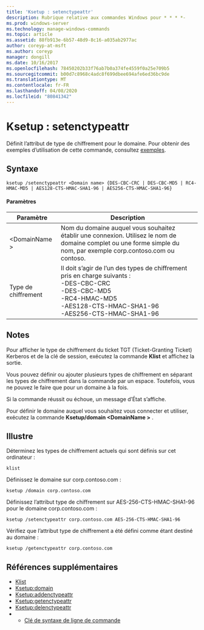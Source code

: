 ```yaml
---
title: 'Ksetup : setenctypeattr'
description: Rubrique relative aux commandes Windows pour * * * *-
ms.prod: windows-server
ms.technology: manage-windows-commands
ms.topic: article
ms.assetid: 88fb913e-6b57-48d9-8c16-a035ab2977ac
author: coreyp-at-msft
ms.author: coreyp
manager: dongill
ms.date: 10/16/2017
ms.openlocfilehash: 78450202b33f76ab7b0a374fe4559f0a25e709b5
ms.sourcegitcommit: b00d7c8968c4adc8f699dbee694afe6ed36bc9de
ms.translationtype: MT
ms.contentlocale: fr-FR
ms.lasthandoff: 04/08/2020
ms.locfileid: "80841342"
---
```

# <a name="ksetupsetenctypeattr"></a>Ksetup : setenctypeattr



Définit l’attribut de type de chiffrement pour le domaine. Pour obtenir des exemples d’utilisation de cette commande, consultez [exemples](#BKMK_Examples).

## <a name="syntax"></a>Syntaxe

```
ksetup /setenctypeattr <Domain name> {DES-CBC-CRC | DES-CBC-MD5 | RC4-HMAC-MD5 | AES128-CTS-HMAC-SHA1-96 | AES256-CTS-HMAC-SHA1-96}
```

#### <a name="parameters"></a>Paramètres

|Paramètre|Description|
|---------|-----------|
|\<DomainName >|Nom du domaine auquel vous souhaitez établir une connexion. Utilisez le nom de domaine complet ou une forme simple du nom, par exemple corp.contoso.com ou contoso.|
|Type de chiffrement|Il doit s’agir de l’un des types de chiffrement pris en charge suivants :</br>-DES-CBC-CRC</br>-DES-CBC-MD5</br>-RC4-HMAC-MD5</br>-AES128-CTS-HMAC-SHA1-96</br>-AES256-CTS-HMAC-SHA1-96|

## <a name="remarks"></a>Notes

Pour afficher le type de chiffrement du ticket TGT (Ticket-Granting Ticket) Kerberos et de la clé de session, exécutez la commande **Klist** et affichez la sortie.

Vous pouvez définir ou ajouter plusieurs types de chiffrement en séparant les types de chiffrement dans la commande par un espace. Toutefois, vous ne pouvez le faire que pour un domaine à la fois.

Si la commande réussit ou échoue, un message d’État s’affiche.

Pour définir le domaine auquel vous souhaitez vous connecter et utiliser, exécutez la commande **Ksetup/domain \<DomainName >** .

## <a name="examples"></a><a name=BKMK_Examples></a>Illustre

Déterminez les types de chiffrement actuels qui sont définis sur cet ordinateur :
```
klist
```
Définissez le domaine sur corp.contoso.com :
```
ksetup /domain corp.contoso.com
```
Définissez l’attribut type de chiffrement sur AES-256-CTS-HMAC-SHA1-96 pour le domaine corp.contoso.com :
```
ksetup /setenctypeattr corp.contoso.com AES-256-CTS-HMAC-SHA1-96
```
Vérifiez que l’attribut type de chiffrement a été défini comme étant destiné au domaine :
```
ksetup /getenctypeattr corp.contoso.com
```

## <a name="additional-references"></a>Références supplémentaires

-   [Klist](klist.md)
-   [Ksetup:domain](ksetup-domain.md)
-   [Ksetup:addenctypeattr](ksetup-addenctypeattr.md)
-   [Ksetup:getenctypeattr](ksetup-getenctypeattr.md)
-   [Ksetup:delenctypeattr](ksetup-delenctypeattr.md)
-   - [Clé de syntaxe de ligne de commande](command-line-syntax-key.md)